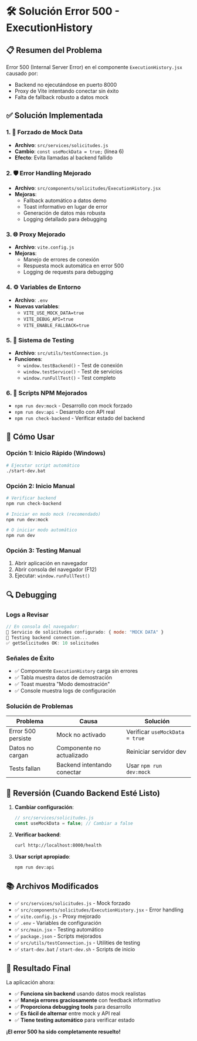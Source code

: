 # 🛠️ Solución Error 500 - ExecutionHistory

## 📋 **Resumen del Problema**
Error 500 (Internal Server Error) en el componente `ExecutionHistory.jsx` causado por:
- Backend no ejecutándose en puerto 8000
- Proxy de Vite intentando conectar sin éxito
- Falta de fallback robusto a datos mock

## ✅ **Solución Implementada**

### **1. 🔧 Forzado de Mock Data**
- **Archivo**: `src/services/solicitudes.js`
- **Cambio**: `const useMockData = true;` (línea 6)
- **Efecto**: Evita llamadas al backend fallido

### **2. 🛡️ Error Handling Mejorado**
- **Archivo**: `src/components/solicitudes/ExecutionHistory.jsx`
- **Mejoras**:
  - Fallback automático a datos demo
  - Toast informativo en lugar de error
  - Generación de datos más robusta
  - Logging detallado para debugging

### **3. 🌐 Proxy Mejorado**
- **Archivo**: `vite.config.js`
- **Mejoras**:
  - Manejo de errores de conexión
  - Respuesta mock automática en error 500
  - Logging de requests para debugging

### **4. ⚙️ Variables de Entorno**
- **Archivo**: `.env`
- **Nuevas variables**:
  - `VITE_USE_MOCK_DATA=true`
  - `VITE_DEBUG_API=true`
  - `VITE_ENABLE_FALLBACK=true`

### **5. 🧪 Sistema de Testing**
- **Archivo**: `src/utils/testConnection.js`
- **Funciones**:
  - `window.testBackend()` - Test de conexión
  - `window.testService()` - Test de servicios
  - `window.runFullTest()` - Test completo

### **6. 📜 Scripts NPM Mejorados**
- `npm run dev:mock` - Desarrollo con mock forzado
- `npm run dev:api` - Desarrollo con API real
- `npm run check-backend` - Verificar estado del backend

## 🚀 **Cómo Usar**

### **Opción 1: Inicio Rápido (Windows)**
```bash
# Ejecutar script automático
./start-dev.bat
```

### **Opción 2: Inicio Manual**
```bash
# Verificar backend
npm run check-backend

# Iniciar en modo mock (recomendado)
npm run dev:mock

# O iniciar modo automático
npm run dev
```

### **Opción 3: Testing Manual**
1. Abrir aplicación en navegador
2. Abrir consola del navegador (F12)
3. Ejecutar: `window.runFullTest()`

## 🔍 **Debugging**

### **Logs a Revisar**
```javascript
// En consola del navegador:
🔧 Servicio de solicitudes configurado: { mode: "MOCK DATA" }
🧪 Testing backend connection...
✅ getSolicitudes OK: 10 solicitudes
```

### **Señales de Éxito**
- ✅ Componente `ExecutionHistory` carga sin errores
- ✅ Tabla muestra datos de demostración
- ✅ Toast muestra "Modo demostración"
- ✅ Console muestra logs de configuración

### **Solución de Problemas**
| Problema | Causa | Solución |
|----------|-------|----------|
| Error 500 persiste | Mock no activado | Verificar `useMockData = true` |
| Datos no cargan | Componente no actualizado | Reiniciar servidor dev |
| Tests fallan | Backend intentando conectar | Usar `npm run dev:mock` |

## 🔄 **Reversión (Cuando Backend Esté Listo)**

1. **Cambiar configuración**:
   ```javascript
   // src/services/solicitudes.js
   const useMockData = false; // Cambiar a false
   ```

2. **Verificar backend**:
   ```bash
   curl http://localhost:8000/health
   ```

3. **Usar script apropiado**:
   ```bash
   npm run dev:api
   ```

## 📚 **Archivos Modificados**

- ✅ `src/services/solicitudes.js` - Mock forzado
- ✅ `src/components/solicitudes/ExecutionHistory.jsx` - Error handling
- ✅ `vite.config.js` - Proxy mejorado
- ✅ `.env` - Variables de configuración
- ✅ `src/main.jsx` - Testing automático
- ✅ `package.json` - Scripts mejorados
- ✅ `src/utils/testConnection.js` - Utilities de testing
- ✅ `start-dev.bat` / `start-dev.sh` - Scripts de inicio

## 🎯 **Resultado Final**

La aplicación ahora:
- ✅ **Funciona sin backend** usando datos mock realistas
- ✅ **Maneja errores graciosamente** con feedback informativo
- ✅ **Proporciona debugging tools** para desarrollo
- ✅ **Es fácil de alternar** entre mock y API real
- ✅ **Tiene testing automático** para verificar estado

**¡El error 500 ha sido completamente resuelto!**
